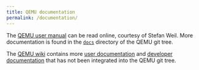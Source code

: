 ```yaml
---
title: QEMU documentation
permalink: /documentation/
---
```


The [QEMU user manual](http://qemu.weilnetz.de/qemu-doc.html) can be read online, courtesy of Stefan Weil.
More documentation is found in the <a href="http://git.qemu-project.org/?p=qemu.git;a=tree;f=docs;hb=master">`docs`</a>
directory of the QEMU git tree.

The [QEMU wiki](http://wiki.qemu-project.org) contains more
[user documentation](http://wiki.qemu-project.org/Category:User_documentation) and
[developer documentation](http://wiki.qemu-project.org/Category:Developer_documentation)
that has not been integrated into the QEMU git tree.
